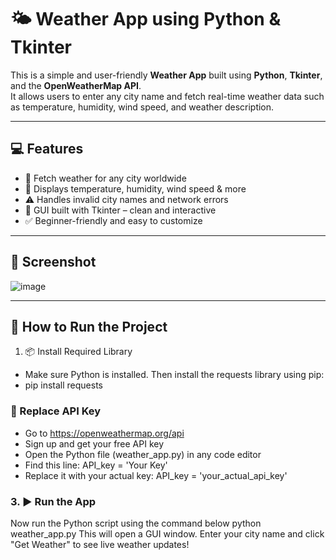 # 🌤️ Weather App using Python & Tkinter

This is a simple and user-friendly **Weather App** built using **Python**, **Tkinter**, and the **OpenWeatherMap API**.  
It allows users to enter any city name and fetch real-time weather data such as temperature, humidity, wind speed, and weather description.

---

## 💻 Features

- 🔎 Fetch weather for any city worldwide
- 💨 Displays temperature, humidity, wind speed & more
- ⚠️ Handles invalid city names and network errors
- 🎨 GUI built with Tkinter – clean and interactive
- ✅ Beginner-friendly and easy to customize

---

## 📸 Screenshot

![image](https://github.com/user-attachments/assets/e9df582f-36c7-465b-ada3-7f180945e1a2)


---

## 🚀 How to Run the Project

1. 📦 Install Required Library
- Make sure Python is installed. Then install the requests library using pip:
- pip install requests

### 🔑 Replace API Key
- Go to https://openweathermap.org/api
- Sign up and get your free API key
- Open the Python file (weather_app.py) in any code editor
- Find this line:
   API_key = 'Your Key'
- Replace it with your actual key:
  API_key = 'your_actual_api_key'

### 3. ▶️ Run the App
Now run the Python script using the command below
python weather_app.py
This will open a GUI window. Enter your city name and click "Get Weather" to see live weather updates!





